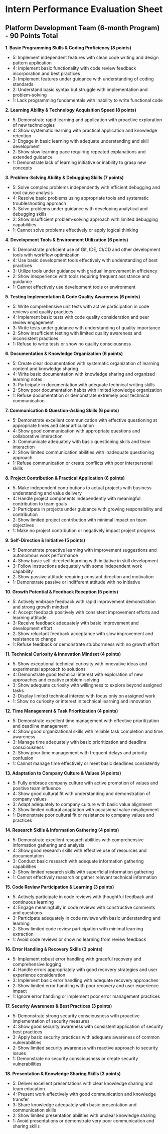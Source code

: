 # Intern Performance Evaluation Sheet
## Platform Development Team (6-month Program) - 90 Points Total

**1. Basic Programming Skills & Coding Proficiency (8 points)**
- 5: Implement independent features with clean code writing and design pattern application
- 4: Implement basic functionality with code review feedback incorporation and best practices
- 3: Implement features under guidance with understanding of coding standards
- 2: Understand basic syntax but struggle with implementation and problem-solving
- 1: Lack programming fundamentals with inability to write functional code

**2. Learning Ability & Technology Acquisition Speed (8 points)**
- 5: Demonstrate rapid learning and application with proactive exploration of new technologies
- 4: Show systematic learning with practical application and knowledge retention
- 3: Engage in basic learning with adequate understanding and skill development
- 2: Show slow learning pace requiring repeated explanations and extended guidance
- 1: Demonstrate lack of learning initiative or inability to grasp new concepts

**3. Problem-Solving Ability & Debugging Skills (7 points)**
- 5: Solve complex problems independently with efficient debugging and root cause analysis
- 4: Resolve basic problems using appropriate tools and systematic troubleshooting approach
- 3: Solve problems under guidance with developing analytical and debugging skills
- 2: Show insufficient problem-solving approach with limited debugging capabilities
- 1: Cannot solve problems effectively or apply logical thinking

**4. Development Tools & Environment Utilization (6 points)**
- 5: Demonstrate proficient use of Git, IDE, CI/CD and other development tools with workflow optimization
- 4: Use basic development tools effectively with understanding of best practices
- 3: Utilize tools under guidance with gradual improvement in efficiency
- 2: Show inexperience with tools requiring frequent assistance and guidance
- 1: Cannot effectively use development tools or environment

**5. Testing Implementation & Code Quality Awareness (6 points)**
- 5: Write comprehensive unit tests with active participation in code reviews and quality practices
- 4: Implement basic tests with code quality consideration and peer review engagement
- 3: Write tests under guidance with understanding of quality importance
- 2: Show insufficient testing with limited quality awareness and inconsistent practices
- 1: Refuse to write tests or show no quality consciousness

**6. Documentation & Knowledge Organization (6 points)**
- 5: Create clear documentation with systematic organization of learning content and knowledge sharing
- 4: Write basic documentation with knowledge sharing and organized learning notes
- 3: Participate in documentation with adequate technical writing skills
- 2: Show poor documentation habits with limited knowledge organization
- 1: Refuse documentation or demonstrate extremely poor technical communication

**7. Communication & Question-Asking Skills (6 points)**
- 5: Demonstrate excellent communication with effective questioning at appropriate times and clear articulation
- 4: Show good communication with appropriate questions and collaborative interaction
- 3: Communicate adequately with basic questioning skills and team interaction
- 2: Show limited communication abilities with inadequate questioning approach
- 1: Refuse communication or create conflicts with poor interpersonal skills

**8. Project Contribution & Practical Application (6 points)**
- 5: Make independent contributions to actual projects with business understanding and value delivery
- 4: Handle project components independently with meaningful contribution to team goals
- 3: Participate in projects under guidance with growing responsibility and contribution
- 2: Show limited project contribution with minimal impact on team objectives
- 1: Make no project contribution or negatively impact project progress

**9. Self-Direction & Initiative (5 points)**
- 5: Demonstrate proactive learning with improvement suggestions and autonomous work performance
- 4: Show basic self-directed learning with initiative in skill development
- 3: Follow instructions adequately with some independent work capability
- 2: Show passive attitude requiring constant direction and motivation
- 1: Demonstrate passive or indifferent attitude with no initiative

**10. Growth Potential & Feedback Reception (5 points)**
- 5: Actively embrace feedback with rapid improvement demonstration and strong growth mindset
- 4: Accept feedback positively with consistent improvement efforts and learning attitude
- 3: Receive feedback adequately with basic improvement and development effort
- 2: Show reluctant feedback acceptance with slow improvement and resistance to change
- 1: Refuse feedback or demonstrate stubbornness with no growth effort

**11. Technical Curiosity & Innovation Mindset (4 points)**
- 5: Show exceptional technical curiosity with innovative ideas and experimental approach to solutions
- 4: Demonstrate good technical interest with exploration of new approaches and creative problem-solving
- 3: Show adequate curiosity with willingness to explore beyond assigned tasks
- 2: Display limited technical interest with focus only on assigned work
- 1: Show no curiosity or interest in technical learning and innovation

**12. Time Management & Task Prioritization (4 points)**
- 5: Demonstrate excellent time management with effective prioritization and deadline management
- 4: Show good organizational skills with reliable task completion and time awareness
- 3: Manage time adequately with basic prioritization and deadline consciousness
- 2: Show poor time management with frequent delays and priority confusion
- 1: Cannot manage time effectively or meet basic deadlines consistently

**13. Adaptation to Company Culture & Values (4 points)**
- 5: Fully embrace company culture with active promotion of values and positive team influence
- 4: Show good cultural fit with understanding and demonstration of company values
- 3: Adapt adequately to company culture with basic value alignment
- 2: Show limited cultural adaptation with occasional value misalignment
- 1: Demonstrate poor cultural fit or resistance to company values and practices

**14. Research Skills & Information Gathering (4 points)**
- 5: Demonstrate excellent research abilities with comprehensive information gathering and analysis
- 4: Show good research skills with effective use of resources and documentation
- 3: Conduct basic research with adequate information gathering capabilities
- 2: Show limited research skills with superficial information gathering
- 1: Cannot effectively research or gather relevant technical information

**15. Code Review Participation & Learning (3 points)**
- 5: Actively participate in code reviews with thoughtful feedback and continuous learning
- 4: Engage meaningfully in code reviews with constructive comments and questions
- 3: Participate adequately in code reviews with basic understanding and learning
- 2: Show limited code review participation with minimal learning extraction
- 1: Avoid code reviews or show no learning from review feedback

**16. Error Handling & Recovery Skills (3 points)**
- 5: Implement robust error handling with graceful recovery and comprehensive logging
- 4: Handle errors appropriately with good recovery strategies and user experience consideration
- 3: Implement basic error handling with adequate recovery approaches
- 2: Show limited error handling with poor recovery and user experience impact
- 1: Ignore error handling or implement poor error management practices

**17. Security Awareness & Best Practices (3 points)**
- 5: Demonstrate strong security consciousness with proactive implementation of security measures
- 4: Show good security awareness with consistent application of security best practices
- 3: Apply basic security practices with adequate awareness of common vulnerabilities
- 2: Show limited security awareness with reactive approach to security issues
- 1: Demonstrate no security consciousness or create security vulnerabilities

**18. Presentation & Knowledge Sharing Skills (3 points)**
- 5: Deliver excellent presentations with clear knowledge sharing and team education
- 4: Present work effectively with good communication and knowledge transfer
- 3: Share knowledge adequately with basic presentation and communication skills
- 2: Show limited presentation abilities with unclear knowledge sharing
- 1: Avoid presentations or demonstrate very poor communication and sharing skills